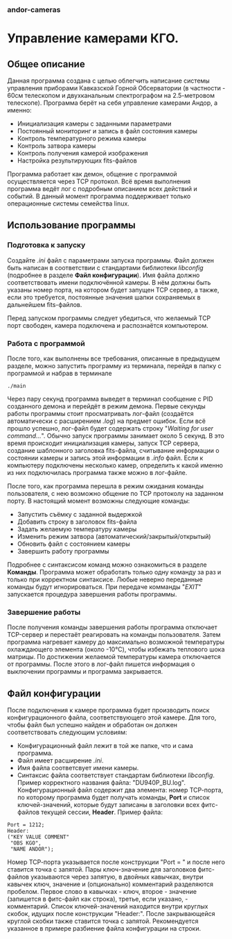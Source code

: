 ### andor-cameras
# Управление камерами КГО.

## Общее описание
Данная программа создана с целью облегчить написание системы управления приборами Кавказской Горной Обсерватории (в частности - 60см телескопом и двухканальным спектрографом на 2.5-метровом телескопе). Программа берёт на себя управление камерами Андор, а именно:

*   Инициализация камеры с заданными параметрами
*   Постоянный мониторинг и запись в файл состояния камеры
*   Контроль температурного режима камеры
*   Контроль затвора камеры
*   Контроль получения камерой изображения
*   Настройка результирующих fits-файлов

Программа работает как демон, общение с программой осуществляется через TCP протокол. Всё время выполнения программа ведёт лог с подробным описанием всех действий и событий. В данный момент программа поддерживает только операционные системы семейства linux.


## Использование программы
### Подготовка к запуску
Создайте *.ini* файл с параметрами запуска программы. Файл должен быть написан в соответствии с стандартами библиотеки *libconfig* (подробнее в разделе **Файл конфигурации**). Имя файла должно соответствовать имени подключённой камеры. В нём должны быть указаны номер порта, на котором будет запущен TCP сервер, а также, если это требуется, постоянные значения шапки сохраняемых в дальнейшем fits-файлов.

Перед запуском программы следует убедиться, что желаемый TCP порт свободен, камера подключена и распознаётся компьютером.

### Работа с программой
После того, как выполнены все требования, описанные в предыдущем разделе, можно запустить программу из терминала, перейдя в папку с программой и набрав в терминале
```
./main
```
Через пару секунд программа выведет в терминал сообщение с PID созданного демона и перейдёт в режим демона. Первые секунды работы программы стоит просматривать лог-файл (создаётся автоматически с расширением *.log*) на предмет ошибок. Если всё прошло успешно, лог-файл будет содержать строку "*Waiting for user command...*". Обычно запуск программы занимает около 5 секунд. В это время происходит инициализация камеры, запуск TCP сервера, создание шаблонного заголовка fits-файла, считывание информации о состоянии камеры и запись этой информации в *.info* файл. Если к компьютеру подключены несколько камер, определить к какой именно из них подключилась программа также можно в лог-файле.

После того, как программа перешла в режим ожидания команды пользователя, с нею возможно общение по TCP протоколу на заданном порту. В настоящий момент возможны следующие команды:
*   Запустить съёмку с заданной выдержкой
*   Добавить строку в заголовок fits-файла
*   Задать желаемую температуру камеры
*   Изменить режим затвора (автоматический/закрытый/открытый)
*   Обновить файл с состоянием камеры
*   Завершить работу программы

Подробнее с синтаксисом команд можно ознакомиться в разделе **Команды**. Программа может обработать только одну команду за раз и только при корректном синтаксисе. Любые неверно переданные команды будут игнорироваться. При передаче комманды "*EXIT*" запускается процедура завершения работы программы.

### Завершение работы
После получения команды завершения работы программа отключает TCP-сервер и перестаёт реагировать на команды пользователя. Затем программа нагревает камеру до максимально возможной температуры охлаждающего элемента (около -10°C), чтобы избежать теплового шока матрицы. По достижении желаемой температуры камера отключается от программы. После этого в лог-файл пишется информация о выключении программы и программа закрывается.

## Файл конфигурации
После подключения к камере программа будет производить поиск конфигурационного файла, соответствующего этой камере. Для того, чтобы файл был успешно найден и обработан он должен соответствовать следующим условиям:
*    Конфигурационный файл лежит в той же папке, что и сама программа.
*    Файл имеет расширение *.ini*.
*    Имя файла соответсвует имени камеры.
*    Синтаксис файла соответствует стандартам библиотеки *libconfig*.
Пример корректного названия файла: "DU940P_BU.log". Конфигурационный файл содержит два элемента: номер ТСР-порта, по которому программа будет получать команды, **Port** и список ключей-значений, которые будут записаны в заголовки всех фитс-файлов текущей сессии, **Header**. Пример файла:
```
Port = 1212;
Header:
("KEY VALUE COMMENT"
 "OBS KGO",
 "NAME ANDOR");
```
Номер ТСР-порта указывается после конструкции "Port = " и после него ставится точка с запятой. Пары ключ-значение для заголовков фитс-файлов указываются через запятую, в двойных кавычках, внутри кавычек ключ, значение и (опционально) комментарий разделяются пробелом. Первое слово в кавычках - ключ, второе - значение (запишется в фитс-файл как строка), третье, если указано, - комментарий. Список ключей-значений находится внутри круглых скобок, идущих после конструкции "Header:". После закрывающейся круглой скобки также ставится точка с запятой. Рекомендуется указанное в примере разбиение файла конфигурации на строки.


